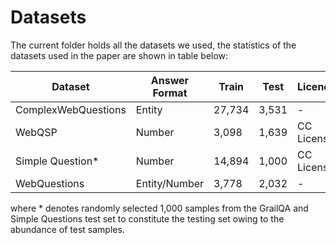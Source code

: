 # Datasets

The current folder holds all the datasets we used, the statistics of the datasets used in the paper are shown in table below:

| Dataset             | Answer Format | Train     | Test  | Licence     | Mid (For Freebase) | Qid (For Wikidata) |
| ------------------- | ------------- | --------- | ----- | ----------- | ------------------ | ------------------ |
| ComplexWebQuestions | Entity        | 27,734    | 3,531 | -           | √                  | √                  |
| WebQSP              | Number        | 3,098     | 1,639 | CC License  | √                  | √                  |
| Simple Question*    | Number        | 14,894    | 1,000 | CC License  | √                  |                    |
| WebQuestions        | Entity/Number | 3,778     | 2,032 | -           | √                  | √                  |

where * denotes randomly selected 1,000 samples from the GrailQA and Simple Questions test set to constitute the testing set owing to the abundance of test samples.
